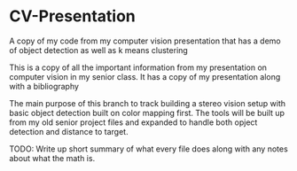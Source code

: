# CV-Presentation
A copy of my code from my computer vision presentation that has a demo of object detection as well as k means clustering


This is a copy of all the important information from my presentation on computer vision in my senior class. It has a copy of my presentation along with a bibliography


The main purpose of this branch to track building a stereo vision setup with basic object detection built on color mapping first. The tools will be built up from my old senior project files and expanded to handle both opject detection and distance to target.

TODO: Write up short summary of what every file does along with any notes about what the math is.